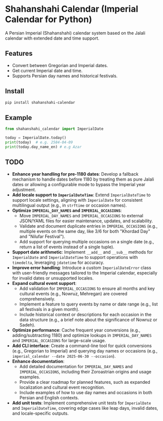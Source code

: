 # Shahanshahi Calendar (Imperial Calendar for Python)

A Persian Imperial (Shahanshahi) calendar system based on the Jalali calendar with extended date and time support.

## Features
- Convert between Gregorian and Imperial dates.
- Get current Imperial date and time.
- Supports Persian day names and historical festivals.

## Install
```bash
pip install shahanshahi-calendar
```
## Example
```python
from shahanshahi_calendar import ImperialDate

today = ImperialDate.today()
print(today)  # e.g. 2584-04-09
print(today.day_name_en) # e.g Azar
```

## TODO
- **Enhance year handling for pre-1180 dates**: Develop a fallback mechanism to handle dates before 1180 by treating them as pure Jalali dates or allowing a configurable mode to bypass the Imperial year adjustment.
- **Add locale support to `ImperialDateTime`**: Extend `ImperialDateTime` to support locale settings, aligning with `ImperialDate` for consistent multilingual output (e.g., in `strftime` or occasion names).
- **Optimize `IMPERIAL_DAY_NAMES` and `IMPERIAL_OCCASIONS`**:
  - Move `IMPERIAL_DAY_NAMES` and `IMPERIAL_OCCASIONS` to external JSON/YAML files for easier maintenance, updates, and scalability.
  - Validate and document duplicate entries in `IMPERIAL_OCCASIONS` (e.g., multiple events on the same day, like 3/6 for both "Khordad Day" and "Nilufar Festival").
  - Add support for querying multiple occasions on a single date (e.g., return a list of events instead of a single tuple).
- **Support date arithmetic**: Implement `__add__` and `__sub__` methods for `ImperialDate` and `ImperialDateTime` to support operations with `timedelta`, leveraging `jdatetime` for accuracy.
- **Improve error handling**: Introduce a custom `ImperialDateError` class with user-friendly messages tailored to the Imperial calendar, especially for invalid dates or unsupported locales.
- **Expand cultural event support**:
  - Add validation for `IMPERIAL_OCCASIONS` to ensure all months and key cultural events (e.g., Nowruz, Mehregan) are covered comprehensively.
  - Implement a feature to query events by name or date range (e.g., list all festivals in a given month).
  - Include historical context or descriptions for each occasion in the data structure (e.g., a brief note about the significance of Nowruz or Sadeh).
- **Optimize performance**: Cache frequent year conversions (e.g., adding/subtracting 1180) and optimize lookups in `IMPERIAL_DAY_NAMES` and `IMPERIAL_OCCASIONS` for large-scale usage.
- **Add CLI interface**: Create a command-line tool for quick conversions (e.g., Gregorian to Imperial) and querying day names or occasions (e.g., `imperial_calendar --date 2025-06-30 --occasion`).
- **Enhance documentation**:
  - Add detailed documentation for `IMPERIAL_DAY_NAMES` and `IMPERIAL_OCCASIONS`, including their Zoroastrian origins and usage examples.
  - Provide a clear roadmap for planned features, such as expanded localization and cultural event recognition.
  - Include examples of how to use day names and occasions in both Persian and English contexts.
- **Add unit tests**: Implement comprehensive unit tests for `ImperialDate` and `ImperialDateTime`, covering edge cases like leap days, invalid dates, and locale-specific outputs.